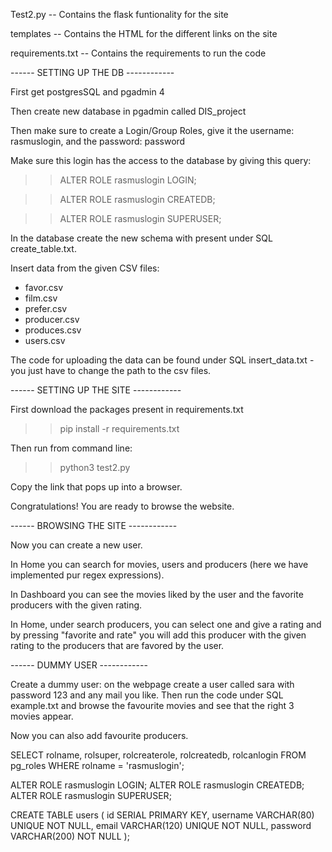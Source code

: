 Test2.py
-- Contains the flask funtionality for the site

templates
-- Contains the HTML for the different links on the site

requirements.txt
-- Contains the requirements to run the code


------ SETTING UP THE DB ------------

First get postgresSQL and pgadmin 4

Then create new database in pgadmin called DIS_project

Then make sure to create a Login/Group Roles, give it the username: rasmuslogin, and the password: password

Make sure this login has the access to the database by giving this query: 

>>ALTER ROLE rasmuslogin LOGIN;

>>ALTER ROLE rasmuslogin CREATEDB;

>>ALTER ROLE rasmuslogin SUPERUSER;

In the database create the new schema with present under SQL create_table.txt. 

Insert data from the given CSV files: 
- favor.csv
- film.csv
- prefer.csv
- producer.csv
- produces.csv 
- users.csv 

The code for uploading the data can be found under SQL insert_data.txt - you just have to change the path to the csv files. 

------ SETTING UP THE SITE ------------

First download the packages present in requirements.txt 
>> pip install -r requirements.txt

Then run from command line:
>> python3 test2.py 

Copy the link that pops up into a browser. 

Congratulations! You are ready to browse the website. 

------ BROWSING THE SITE ------------

Now you can create a new user. 

In Home you can search for movies, users and producers (here we have implemented pur regex expressions). 

In Dashboard you can see the movies liked by the user and the favorite producers with the given rating. 

In Home, under search producers, you can select one and give a rating and by pressing "favorite and rate" you will add this producer with the given rating to the producers that are favored by the user. 

------ DUMMY USER ------------

Create a dummy user: on the webpage create a user called sara with password 123 and any mail you like. Then run the code under SQL example.txt and browse the favourite movies and see that the right 3 movies appear. 

Now you can also add favourite producers. 






SELECT rolname, rolsuper, rolcreaterole, rolcreatedb, rolcanlogin FROM pg_roles WHERE rolname = 'rasmuslogin';

ALTER ROLE rasmuslogin LOGIN;
ALTER ROLE rasmuslogin CREATEDB;
ALTER ROLE rasmuslogin SUPERUSER;



CREATE TABLE users (
    id SERIAL PRIMARY KEY,
    username VARCHAR(80) UNIQUE NOT NULL,
    email VARCHAR(120) UNIQUE NOT NULL,
    password VARCHAR(200) NOT NULL
);





